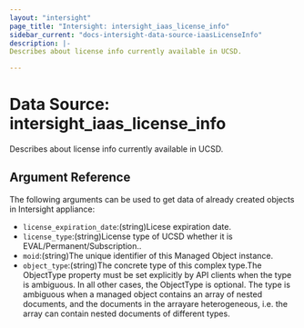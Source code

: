 ```yaml
---
layout: "intersight"
page_title: "Intersight: intersight_iaas_license_info"
sidebar_current: "docs-intersight-data-source-iaasLicenseInfo"
description: |-
Describes about license info currently available in UCSD.

---
```


# Data Source: intersight_iaas_license_info
Describes about license info currently available in UCSD.

## Argument Reference
The following arguments can be used to get data of already created objects in Intersight appliance:
* `license_expiration_date`:(string)Licese expiration date.
* `license_type`:(string)License type of UCSD whether it is EVAL/Permanent/Subscription..
* `moid`:(string)The unique identifier of this Managed Object instance.
* `object_type`:(string)The concrete type of this complex type.The ObjectType property must be set explicitly by API clients when the type is ambiguous. In all other cases, the ObjectType is optional. The type is ambiguous when a managed object contains an array of nested documents, and the documents in the arrayare heterogeneous, i.e. the array can contain nested documents of different types.
